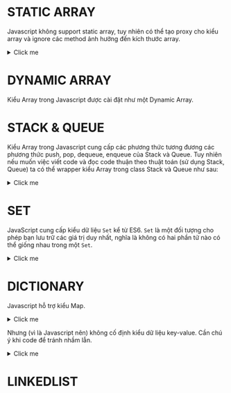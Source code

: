 # STATIC ARRAY
Javascript không support static array, tuy nhiên có thể tạo proxy cho kiểu array và ignore các method ảnh hưởng đến kích thước array.

<details>
  <summary>Click me</summary>

```js
function staticArray(size) {
  const array = new Array(size).fill(null);

  return new Proxy(array, {
    set(target, property, value) {
      if (!isNaN(property) && property < size) {
        target[property] = value;
        return true;
      } else if (!isNaN(property)) {
        throw new Error("Cannot add new elements to a static array");
      } else {
        return Reflect.set(target, property, value);
      }
    },
    deleteProperty(target, property) {
      if (!isNaN(property)) {
        throw new Error("Cannot delete elements from a static array");
      } else {
        return Reflect.deleteProperty(target, property);
      }
    },
    get(target, property) {
      if (['push', 'pop', 'shift', 'unshift', 'splice'].includes(property)) {
        throw new Error(`Cannot use method ${property} on a static array`);
      }
      return Reflect.get(target, property);
    }
  });
}

//------------------------------------------------
//------------------------------------------------
const fixedArray = staticArray(5);
fixedArray[0] = 1; // OK
fixedArray[4] = 5; // OK
console.log(fixedArray); // [1, null, null, null, 5]

try {
  fixedArray[5] = 6; // Error: Cannot add new elements to a static array
} catch (e) {
  console.log(e.message);
}

try {
  delete fixedArray[0]; // Error: Cannot delete elements from a static array
} catch (e) {
  console.log(e.message);
}

try {
  fixedArray.push(6); // Error: Cannot use method push on a static array
} catch (e) {
  console.log(e.message);
}

try {
  fixedArray.pop(); // Error: Cannot use method pop on a static array
} catch (e) {
  console.log(e.message);
}

console.log(fixedArray); // [1, null, null, null, 5]

```
</details>

# DYNAMIC ARRAY
Kiểu Array trong Javascript được cài đặt như một Dynamic Array.

# STACK & QUEUE
Kiểu Array trong Javascript cung cấp các phương thức tương đương các phương thức push, pop, dequeue, enqueue của Stack và Queue.
Tuy nhiên nếu muốn việc viết code và đọc code thuận theo thuật toán (sử dụng Stack, Queue) ta có thể wrapper kiểu Array trong class Stack và Queue như sau:

<details>
  <summary>Click me</summary>

```js
class Collection {
  constructor() {
    this.items = [];
  }

  // Kiểm tra collection có rỗng không
  isEmpty() {
    return this.items.length === 0;
  }

  // Trả về kích thước của collection
  size() {
    return this.items.length;
  }

  // In các phần tử trong collection
  print() {
    console.log(this.items.toString());
  }
}

class Stack extends Collection {
  constructor() {
    super();
  }

  // Thêm phần tử vào cuối stack
  push(element) {
    this.items.push(element);
  }

  // Loại bỏ và trả về phần tử ở cuối stack
  pop() {
    if (this.isEmpty()) {
      return null;
    }
    return this.items.pop();
  }

  // Trả về phần tử ở cuối stack mà không loại bỏ nó
  peek() {
    if (this.isEmpty()) {
      return null;
    }
    return this.items[this.items.length - 1];
  }
}

class Queue extends Collection {
  constructor() {
    super();
  }

  // Thêm phần tử vào cuối queue
  enqueue(element) {
    this.items.push(element);
  }

  // Loại bỏ và trả về phần tử ở đầu queue
  dequeue() {
    if (this.isEmpty()) {
      return null;
    }
    return this.items.shift();
  }

  // Trả về phần tử ở đầu queue mà không loại bỏ nó
  front() {
    if (this.isEmpty()) {
      return null;
    }
    return this.items[0];
  }
}

//------------------------------------------------
//------------------------------------------------

// Sử dụng Stack
let stack = new Stack();
stack.push(1);
stack.push(2);
stack.push(3);
stack.print();  // 1,2,3
console.log(stack.pop());  // 3
console.log(stack.peek());  // 2
console.log(stack.isEmpty());  // false
console.log(stack.size());  // 2
stack.print();  // 1,2


// Sử dụng Queue
let queue = new Queue();
queue.enqueue(1);
queue.enqueue(2);
queue.enqueue(3);
queue.print();  // 1,2,3
console.log(queue.dequeue());  // 1
console.log(queue.front());  // 2
console.log(queue.isEmpty());  // false
console.log(queue.size());  // 2
queue.print();  // 2,3
```

</details>

# SET
JavaScript cung cấp kiểu dữ liệu `Set` kể từ ES6. 
`Set` là một đối tượng cho phép bạn lưu trữ các giá trị duy nhất, nghĩa là không có hai phần tử nào có thể giống nhau trong một `Set`.

<details>
  <summary>Click me</summary>

```js
let mySet = new Set();
// Thêm phần tử vào Set
mySet.add(1);
mySet.add(2);
mySet.add(3);
mySet.add(1);  // Sẽ không thêm vì 1 đã tồn tại trong Set
console.log(mySet);  // Set { 1, 2, 3 }
// Xóa phần tử khỏi Set
mySet.delete(2);
console.log(mySet);  // Set { 1, 3 }
// Kiểm tra phần tử có tồn tại trong Set
console.log(mySet.has(1));  // true
console.log(mySet.has(2));  // false

// Chuyển Set thành Array
let myArray = Array.from(mySet);
console.log(myArray);  // [1, 2, 3]

// Tạo Set từ Array
let myNewSet = new Set([1, 2, 3, 4, 5]);
console.log(myNewSet);  // Set { 1, 2, 3, 4, 5 }

```
</details>

# DICTIONARY
Javascript hỗ trợ kiểu Map. 

<details>
  <summary>Click me</summary>

```js
// Tạo một Map
let countryCapitals = new Map();

// Thêm các cặp khóa-giá trị vào Map
countryCapitals.set("USA", "Washington, D.C.");
countryCapitals.set("France", "Paris");
countryCapitals.set("Japan", "Tokyo");

// Truy cập giá trị bằng khóa
console.log(countryCapitals.get("USA"));    // Washington, D.C.
console.log(countryCapitals.get("France")); // Paris
console.log(countryCapitals.get("Japan"));  // Tokyo

// Kiểm tra sự tồn tại của khóa
console.log(countryCapitals.has("USA"));    // true
console.log(countryCapitals.has("Germany")); // false

// Xóa một cặp khóa-giá trị
countryCapitals.delete("France");
console.log(countryCapitals);  // Map { 'USA' => 'Washington, D.C.', 'Japan' => 'Tokyo' }

// Trả về kích thước của Map
console.log(countryCapitals.size);  // 2

// Duyệt qua các cặp khóa-giá trị trong Map
countryCapitals.forEach((capital, country) => {
  console.log(`${country}: ${capital}`);
});
// Output:
// USA: Washington, D.C.
// Japan: Tokyo

// Duyệt qua các cặp khóa-giá trị bằng for-of
for (let [country, capital] of countryCapitals) {
  console.log(`${country}: ${capital}`);
}
// Output:
// USA: Washington, D.C.
// Japan: Tokyo

// Xóa tất cả các cặp khóa-giá trị trong Map
countryCapitals.clear();
console.log(countryCapitals);  // Map {}

```

</details>

Nhưng (vì là Javascript nên) không cố định kiểu dữ liệu key-value. Cần chú ý khi code để tránh nhầm lẫn.

<details>
  <summary>Click me</summary>

```js
let map = new Map();

// Sử dụng số làm khóa
map.set(1, "one");

// Sử dụng chuỗi làm khóa
map.set("2", "two");

console.log(map.get(1));    // "one"
console.log(map.get("1"));  // undefined (vì "1" là chuỗi, khác với số 1)

console.log(map.get("2"));  // "two"
console.log(map.get(2));    // undefined (vì 2 là số, khác với chuỗi "2")

```
</details>

# LINKEDLIST